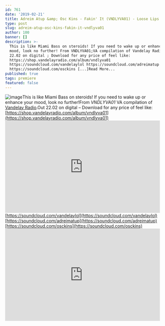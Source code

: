 ```yaml
---
id: 761
date: '2019-02-21'
title: Adreim Atup &amp; Osc Kins - Fakin' It (VNDLYVA01) - Loose Lips
type: post
slug: adreim-atup-osc-kins-fakin-it-vndlyva01
author: 100
banner: []
description: >-
  This is like Miami Bass on steroids! If you need to wake up or enhance your
  mood, look no further! From VNDLYVA01;VA compilation of Vandelay Radio. Out
  22.02 on digital ; Download for any price of feel like:
  https://shop.vandelayradio.com/album/vndlyva01
  https://soundcloud.com/vandelaylol https://soundcloud.com/adreimatup
  https://soundcloud.com/osckins [...]Read More...
published: true
tags: premiere
featured: false
---
```

![image](../undefined)This is like Miami Bass on steroids! If you need to wake up or enhance your mood, look no further!From _VNDLYVA01_ VA compilation of [Vandelay Radio](https://vandelayradio.com/).Out 22.02 on digital – Download for any price of feel like: [https://shop.vandelayradio.com/album/vndlyva01](https://shop.vandelayradio.com/album/vndlyva01)<iframe width='100%' height='300' scrolling='no' frameborder='no' allow='autoplay' src='https://w.soundcloud.com/player/?url=https%3A//api.soundcloud.com/tracks/579179691&color=%23ff5500&auto_play=false&hide_related=false&show_comments=true&show_user=true&show_reposts=false&show_teaser=true'></iframe>[https://soundcloud.com/vandelaylol](https://soundcloud.com/vandelaylol)[https://soundcloud.com/adreimatup](https://soundcloud.com/adreimatup)[https://soundcloud.com/osckins](https://soundcloud.com/osckins)<iframe width='100%' height='300' scrolling='no' frameborder='no' allow='autoplay' src='https://www.youtube.com/embed/FOMaGUqzJCQ'></iframe>
